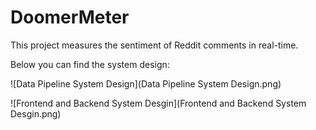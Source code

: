 # DoomerMeter

This project measures the sentiment of Reddit comments in real-time.

Below you can find the system design:

![Data Pipeline System Design](Data Pipeline System Design.png)

![Frontend and Backend System Desgin](Frontend and Backend System Desgin.png)